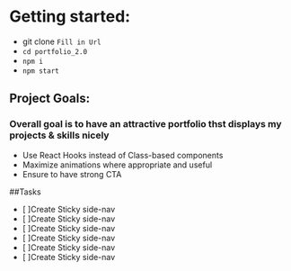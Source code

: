 # Getting started:
* git clone `Fill in Url`
* `cd portfolio_2.0`
* `npm i`
* `npm start`

## Project Goals:
### Overall goal is to have an attractive portfolio thst displays my projects & skills nicely 
* Use React Hooks instead of Class-based components
* Maximize animations where appropriate and useful
* Ensure to have strong CTA

##Tasks
* [ ]Create Sticky side-nav
* [ ]Create Sticky side-nav
* [ ]Create Sticky side-nav
* [ ]Create Sticky side-nav
* [ ]Create Sticky side-nav
* [ ]Create Sticky side-nav